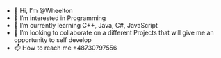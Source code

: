 - 👋 Hi, I’m @Wheelton
- 👀 I’m interested in Programming
- 🌱 I’m currently learning C++, Java, C#, JavaScript
- 💞️ I’m looking to collaborate on a different Projects that will give me an opportunity to self develop
- 📫 How to reach me +48730797556

<!---
Wheelton/Wheelton is a ✨ special ✨ repository because its `README.md` (this file) appears on your GitHub profile.
You can click the Preview link to take a look at your changes.
--->
